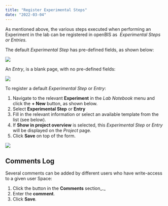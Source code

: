 ```yaml
---
title: "Register Experimental Steps"
date: "2022-03-04"
---
```


  
As mentioned above, the various steps executed when performing an Experiment in the lab can be registered in openBIS as  _Experimental Steps or Entries._

The default _Experimental Step_ has pre-defined fields, as shown below:

![](https://openbis.ch/wp-content/uploads/2019/09/Screenshot-2020-02-28-at-15.29.17.png)

An _Entry_, is a blank page, with no pre-defined fields:

![](https://openbis.ch/wp-content/uploads/2019/09/Screenshot-2020-02-28-at-15.29.33.png)

  
To register a default _Experimental Step_ or _Entry_:  
  

1. Navigate to the relevant **Experiment** in the _Lab Notebook_ menu and click the **\+ New** button, as shown below.
2. Select **Experimental Step** or **Entry**
3. Fill in the relevant information or select an available template from the list (see below).
4. If **Show in project overview** is selected, this _Experimental Step_ or _Entry_ will be displayed on the _Project_ page.
5. Click **Save** on top of the form. 

![](https://openbis.ch/wp-content/uploads/2019/09/Screenshot-2020-02-28-at-15.25.08.png)

## **Comments Log**

  
Several comments can be added by different users who have write-access to a given user Space:

1. Click the button in the **Comments** section_._
2. Enter the **comment**.
3. Click **Save**_._
